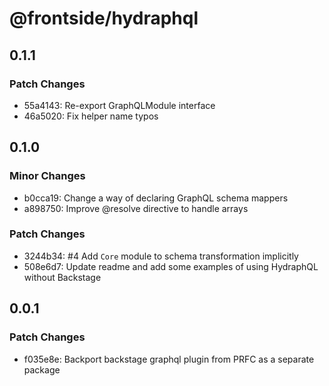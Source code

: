 # @frontside/hydraphql

## 0.1.1

### Patch Changes

- 55a4143: Re-export GraphQLModule interface
- 46a5020: Fix helper name typos

## 0.1.0

### Minor Changes

- b0cca19: Change a way of declaring GraphQL schema mappers
- a898750: Improve @resolve directive to handle arrays

### Patch Changes

- 3244b34: #4 Add `Core` module to schema transformation implicitly
- 508e6d7: Update readme and add some examples of using HydraphQL without Backstage

## 0.0.1

### Patch Changes

- f035e8e: Backport backstage graphql plugin from PRFC as a separate package
